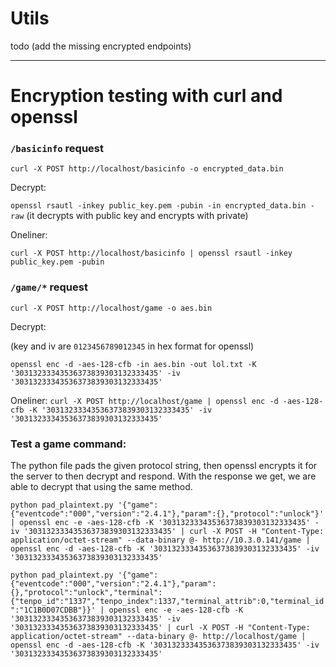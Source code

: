 # Utils

todo (add the missing encrypted endpoints)

---

# Encryption testing with curl and openssl
### `/basicinfo` request
`curl -X POST http://localhost/basicinfo -o encrypted_data.bin`

Decrypt:

`openssl rsautl -inkey public_key.pem -pubin -in encrypted_data.bin -raw`
(it decrypts with public key and encrypts with private)

Oneliner:

`curl -X POST http://localhost/basicinfo | openssl rsautl -inkey public_key.pem -pubin`

### `/game/*` request
`curl -X POST http://localhost/game -o aes.bin`

Decrypt:

(key and iv are `0123456789012345` in hex format for openssl)

`openssl enc -d -aes-128-cfb -in aes.bin -out lol.txt -K '30313233343536373839303132333435' -iv '30313233343536373839303132333435'`

Oneliner:
`curl -X POST http://localhost/game | openssl enc -d -aes-128-cfb -K '30313233343536373839303132333435' -iv '30313233343536373839303132333435'`


### Test a game command:
The python file pads the given protocol string, then openssl encrypts it for the server to then decrypt and respond. With the response we get, we are able to decrypt that using the same method.

`python pad_plaintext.py '{"game":{"eventcode":"000","version":"2.4.1"},"param":{},"protocol":"unlock"}' | openssl enc -e -aes-128-cfb -K '30313233343536373839303132333435' -iv '30313233343536373839303132333435' | curl -X POST -H "Content-Type: application/octet-stream" --data-binary @- http://10.3.0.141/game | openssl enc -d -aes-128-cfb -K '30313233343536373839303132333435' -iv '30313233343536373839303132333435'`

`python pad_plaintext.py '{"game":{"eventcode":"000","version":"2.4.1"},"param":{},"protocol":"unlock","terminal":{"tenpo_id":"1337","tenpo_index":1337,"terminal_attrib":0,"terminal_id":"1C1B0D07CDBB"}}' | openssl enc -e -aes-128-cfb -K '30313233343536373839303132333435' -iv '30313233343536373839303132333435' | curl -X POST -H "Content-Type: application/octet-stream" --data-binary @- http://localhost/game | openssl enc -d -aes-128-cfb -K '30313233343536373839303132333435' -iv '30313233343536373839303132333435'`

